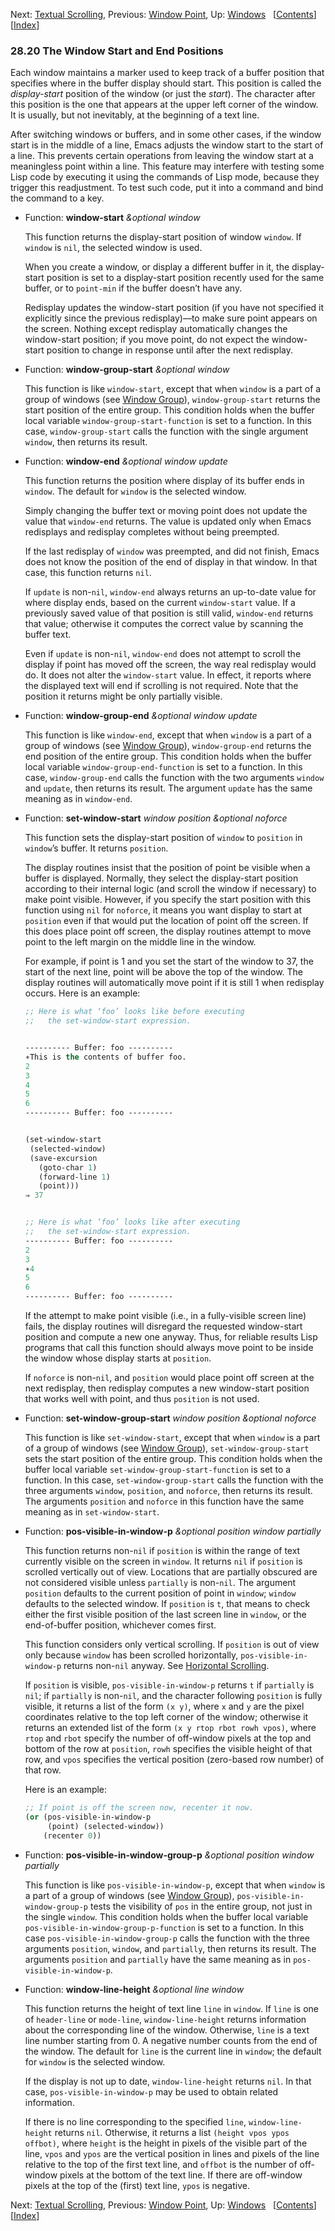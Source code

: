 

Next: [Textual Scrolling](Textual-Scrolling.html), Previous: [Window Point](Window-Point.html), Up: [Windows](Windows.html)   \[[Contents](index.html#SEC_Contents "Table of contents")]\[[Index](Index.html "Index")]

### 28.20 The Window Start and End Positions

Each window maintains a marker used to keep track of a buffer position that specifies where in the buffer display should start. This position is called the *display-start* position of the window (or just the *start*). The character after this position is the one that appears at the upper left corner of the window. It is usually, but not inevitably, at the beginning of a text line.

After switching windows or buffers, and in some other cases, if the window start is in the middle of a line, Emacs adjusts the window start to the start of a line. This prevents certain operations from leaving the window start at a meaningless point within a line. This feature may interfere with testing some Lisp code by executing it using the commands of Lisp mode, because they trigger this readjustment. To test such code, put it into a command and bind the command to a key.

*   Function: **window-start** *\&optional window*

    This function returns the display-start position of window `window`. If `window` is `nil`, the selected window is used.

    When you create a window, or display a different buffer in it, the display-start position is set to a display-start position recently used for the same buffer, or to `point-min` if the buffer doesn’t have any.

    Redisplay updates the window-start position (if you have not specified it explicitly since the previous redisplay)—to make sure point appears on the screen. Nothing except redisplay automatically changes the window-start position; if you move point, do not expect the window-start position to change in response until after the next redisplay.

<!---->

*   Function: **window-group-start** *\&optional window*

    This function is like `window-start`, except that when `window` is a part of a group of windows (see [Window Group](Basic-Windows.html#Window-Group)), `window-group-start` returns the start position of the entire group. This condition holds when the buffer local variable `window-group-start-function` is set to a function. In this case, `window-group-start` calls the function with the single argument `window`, then returns its result.

<!---->

*   Function: **window-end** *\&optional window update*

    This function returns the position where display of its buffer ends in `window`. The default for `window` is the selected window.

    Simply changing the buffer text or moving point does not update the value that `window-end` returns. The value is updated only when Emacs redisplays and redisplay completes without being preempted.

    If the last redisplay of `window` was preempted, and did not finish, Emacs does not know the position of the end of display in that window. In that case, this function returns `nil`.

    If `update` is non-`nil`, `window-end` always returns an up-to-date value for where display ends, based on the current `window-start` value. If a previously saved value of that position is still valid, `window-end` returns that value; otherwise it computes the correct value by scanning the buffer text.

    Even if `update` is non-`nil`, `window-end` does not attempt to scroll the display if point has moved off the screen, the way real redisplay would do. It does not alter the `window-start` value. In effect, it reports where the displayed text will end if scrolling is not required. Note that the position it returns might be only partially visible.

<!---->

*   Function: **window-group-end** *\&optional window update*

    This function is like `window-end`, except that when `window` is a part of a group of windows (see [Window Group](Basic-Windows.html#Window-Group)), `window-group-end` returns the end position of the entire group. This condition holds when the buffer local variable `window-group-end-function` is set to a function. In this case, `window-group-end` calls the function with the two arguments `window` and `update`, then returns its result. The argument `update` has the same meaning as in `window-end`.

<!---->

*   Function: **set-window-start** *window position \&optional noforce*

    This function sets the display-start position of `window` to `position` in `window`’s buffer. It returns `position`.

    The display routines insist that the position of point be visible when a buffer is displayed. Normally, they select the display-start position according to their internal logic (and scroll the window if necessary) to make point visible. However, if you specify the start position with this function using `nil` for `noforce`, it means you want display to start at `position` even if that would put the location of point off the screen. If this does place point off screen, the display routines attempt to move point to the left margin on the middle line in the window.

    For example, if point is 1 and you set the start of the window to 37, the start of the next line, point will be above the top of the window. The display routines will automatically move point if it is still 1 when redisplay occurs. Here is an example:

    ```lisp
    ;; Here is what ‘foo’ looks like before executing
    ;;   the set-window-start expression.
    ```

    ```lisp
    ```

    ```lisp
    ---------- Buffer: foo ----------
    ∗This is the contents of buffer foo.
    2
    3
    4
    5
    6
    ---------- Buffer: foo ----------
    ```

    ```lisp
    ```

    ```lisp
    (set-window-start
     (selected-window)
     (save-excursion
       (goto-char 1)
       (forward-line 1)
       (point)))
    ⇒ 37
    ```

    ```lisp
    ```

    ```lisp
    ;; Here is what ‘foo’ looks like after executing
    ;;   the set-window-start expression.
    ---------- Buffer: foo ----------
    2
    3
    ∗4
    5
    6
    ---------- Buffer: foo ----------
    ```

    If the attempt to make point visible (i.e., in a fully-visible screen line) fails, the display routines will disregard the requested window-start position and compute a new one anyway. Thus, for reliable results Lisp programs that call this function should always move point to be inside the window whose display starts at `position`.

    If `noforce` is non-`nil`, and `position` would place point off screen at the next redisplay, then redisplay computes a new window-start position that works well with point, and thus `position` is not used.

<!---->

*   Function: **set-window-group-start** *window position \&optional noforce*

    This function is like `set-window-start`, except that when `window` is a part of a group of windows (see [Window Group](Basic-Windows.html#Window-Group)), `set-window-group-start` sets the start position of the entire group. This condition holds when the buffer local variable `set-window-group-start-function` is set to a function. In this case, `set-window-group-start` calls the function with the three arguments `window`, `position`, and `noforce`, then returns its result. The arguments `position` and `noforce` in this function have the same meaning as in `set-window-start`.

<!---->

*   Function: **pos-visible-in-window-p** *\&optional position window partially*

    This function returns non-`nil` if `position` is within the range of text currently visible on the screen in `window`. It returns `nil` if `position` is scrolled vertically out of view. Locations that are partially obscured are not considered visible unless `partially` is non-`nil`. The argument `position` defaults to the current position of point in `window`; `window` defaults to the selected window. If `position` is `t`, that means to check either the first visible position of the last screen line in `window`, or the end-of-buffer position, whichever comes first.

    This function considers only vertical scrolling. If `position` is out of view only because `window` has been scrolled horizontally, `pos-visible-in-window-p` returns non-`nil` anyway. See [Horizontal Scrolling](Horizontal-Scrolling.html).

    If `position` is visible, `pos-visible-in-window-p` returns `t` if `partially` is `nil`; if `partially` is non-`nil`, and the character following `position` is fully visible, it returns a list of the form `(x y)`, where `x` and `y` are the pixel coordinates relative to the top left corner of the window; otherwise it returns an extended list of the form `(x y rtop rbot rowh vpos)`, where `rtop` and `rbot` specify the number of off-window pixels at the top and bottom of the row at `position`, `rowh` specifies the visible height of that row, and `vpos` specifies the vertical position (zero-based row number) of that row.

    Here is an example:

    ```lisp
    ;; If point is off the screen now, recenter it now.
    (or (pos-visible-in-window-p
         (point) (selected-window))
        (recenter 0))
    ```

<!---->

*   Function: **pos-visible-in-window-group-p** *\&optional position window partially*

    This function is like `pos-visible-in-window-p`, except that when `window` is a part of a group of windows (see [Window Group](Basic-Windows.html#Window-Group)), `pos-visible-in-window-group-p` tests the visibility of `pos` in the entire group, not just in the single `window`. This condition holds when the buffer local variable `pos-visible-in-window-group-p-function` is set to a function. In this case `pos-visible-in-window-group-p` calls the function with the three arguments `position`, `window`, and `partially`, then returns its result. The arguments `position` and `partially` have the same meaning as in `pos-visible-in-window-p`.

<!---->

*   Function: **window-line-height** *\&optional line window*

    This function returns the height of text line `line` in `window`. If `line` is one of `header-line` or `mode-line`, `window-line-height` returns information about the corresponding line of the window. Otherwise, `line` is a text line number starting from 0. A negative number counts from the end of the window. The default for `line` is the current line in `window`; the default for `window` is the selected window.

    If the display is not up to date, `window-line-height` returns `nil`. In that case, `pos-visible-in-window-p` may be used to obtain related information.

    If there is no line corresponding to the specified `line`, `window-line-height` returns `nil`. Otherwise, it returns a list `(height vpos ypos offbot)`, where `height` is the height in pixels of the visible part of the line, `vpos` and `ypos` are the vertical position in lines and pixels of the line relative to the top of the first text line, and `offbot` is the number of off-window pixels at the bottom of the text line. If there are off-window pixels at the top of the (first) text line, `ypos` is negative.

Next: [Textual Scrolling](Textual-Scrolling.html), Previous: [Window Point](Window-Point.html), Up: [Windows](Windows.html)   \[[Contents](index.html#SEC_Contents "Table of contents")]\[[Index](Index.html "Index")]
